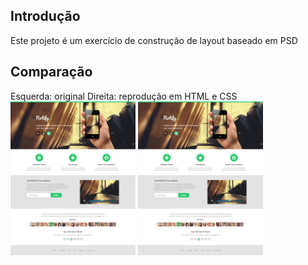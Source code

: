 ## Introdução
Este projeto é um exercício de construção de layout baseado em PSD

## Comparação
Esquerda: original
Direita: reprodução em HTML e CSS
<img src="https://github.com/eliseak/eh-notify/blob/master/img/notify_psd_theme.jpg" width="200"/> <img src="https://github.com/eliseak/eh-notify/blob/master/img/notify_psd_theme.jpg" width="200"/>
